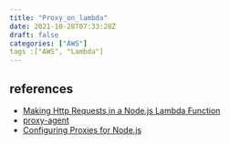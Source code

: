 ```yaml
---
title: "Proxy_on_lambda"
date: 2021-10-28T07:33:28Z
draft: false
categories: ["AWS"]
tags :["AWS", "Lambda"]
---
```


## references

- [Making Http Requests in a Node.js Lambda Function](https://bobbyhadz.com/blog/aws-lambda-http-request-nodejs#make-an-http-post-request-in-a-nodejs-lambda)
- [proxy-agent](https://github.com/TooTallNate/node-proxy-agent)
- [Configuring Proxies for Node.js](https://docs.amazonaws.cn/sdk-for-javascript/v2/developer-guide/node-configuring-proxies.html)
